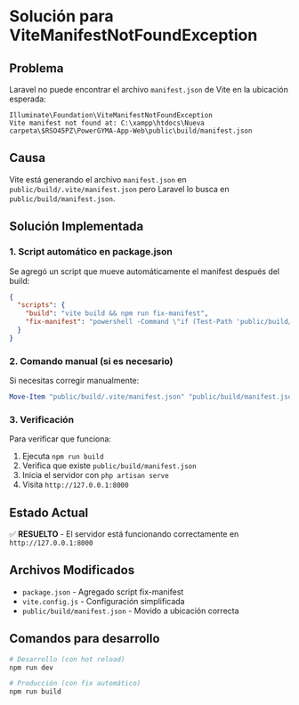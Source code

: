 # Solución para ViteManifestNotFoundException

## Problema
Laravel no puede encontrar el archivo `manifest.json` de Vite en la ubicación esperada:
```
Illuminate\Foundation\ViteManifestNotFoundException
Vite manifest not found at: C:\xampp\htdocs\Nueva carpeta\$RSO45PZ\PowerGYMA-App-Web\public\build/manifest.json
```

## Causa
Vite está generando el archivo `manifest.json` en `public/build/.vite/manifest.json` pero Laravel lo busca en `public/build/manifest.json`.

## Solución Implementada

### 1. Script automático en package.json
Se agregó un script que mueve automáticamente el manifest después del build:

```json
{
  "scripts": {
    "build": "vite build && npm run fix-manifest",
    "fix-manifest": "powershell -Command \"if (Test-Path 'public/build/.vite/manifest.json') { Move-Item 'public/build/.vite/manifest.json' 'public/build/manifest.json' -Force }\""
  }
}
```

### 2. Comando manual (si es necesario)
Si necesitas corregir manualmente:

```powershell
Move-Item "public/build/.vite/manifest.json" "public/build/manifest.json" -Force
```

### 3. Verificación
Para verificar que funciona:

1. Ejecuta `npm run build`
2. Verifica que existe `public/build/manifest.json`
3. Inicia el servidor con `php artisan serve`
4. Visita `http://127.0.0.1:8000`

## Estado Actual
✅ **RESUELTO** - El servidor está funcionando correctamente en `http://127.0.0.1:8000`

## Archivos Modificados
- `package.json` - Agregado script fix-manifest
- `vite.config.js` - Configuración simplificada
- `public/build/manifest.json` - Movido a ubicación correcta

## Comandos para desarrollo
```bash
# Desarrollo (con hot reload)
npm run dev

# Producción (con fix automático)
npm run build
```
